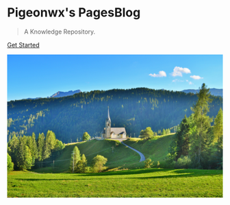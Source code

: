 # Pigeonwx's PagesBlog

> A Knowledge Repository.

[Get Started](#keyonblog) 

![](../pics/wallpaper/pexels-pixabay-220660.jpg)

